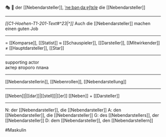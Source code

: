 🎭 🔵 der [[Nebendarsteller]], [ˈneːbənˌdaːɐ̯ʃtɛlɐ](https://youglish.com/pronounce/Nebendarsteller/german)
die [[Nebendarsteller]]

---
*[[C1-Hoehen-T1-201-Text#^23|^]]* Auch die [[Nebendarsteller]] machen einen guten Job

---
= [[Komparse]], [[Statist]]
≈ [[Schauspieler]], [[Darsteller]], [[Mitwirkender]]
≠ [[Hauptdarsteller]], [[Star]]

---
supporting actor  
актер второго плана

---
[[Nebendarstellerin]], [[Nebenrollen]], [[Nebendarstellung]]

---
[[Neben]]|[[dar]]|[[stell]]|[[er]]
[[Neben]] + [[Darsteller]]


---
N: der [[Nebendarsteller]], die [[Nebendarsteller]]
A: den [[Nebendarsteller]], die [[Nebendarsteller]]
G: des [[Nebendarstellers]], der [[Nebendarsteller]]
D: dem [[Nebendarsteller]], den [[Nebendarstellern]]

#Maskulin 
